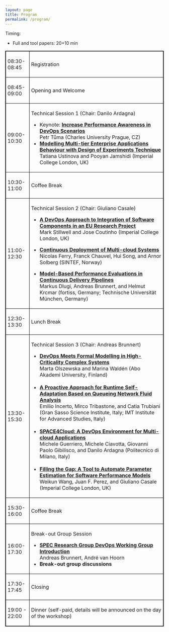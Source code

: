```yaml
---
layout: page
title: Program
permalink: /program/
---
```


<p>Timing:</p>
<ul><li><p>Full and tool papers: 20+10 min</p>
</li></ul><table border="1" class="contenttable"> <colgroup><col width="15%" /> <col width="85%" /></colgroup><tbody><tr><td><p>08:30-08:45</p>
</td><td><p>Registration</p>
</td></tr><tr><td><p>08:45-09:00</p>
</td><td><p>Opening and Welcome</p>
</td></tr><tr><td><p>09:00-10:30</p>
</td><td><p>Technical Session 1 (Chair: Danilo Ardagna)</p>
<ul><li>Keynote: <b><a href="/files/DevOpsConcerningDevelopers.pdf">Increase Performance Awareness in DevOps Scenarios </a></b><br />Petr Tůma (Charles University Prague, CZ)</li><li><b><a href="/files/ModellingMulti-tierEnterpriseApplicationsBehaviourWithDesignOfExperimentsTechnique.pdf">Modelling Multi-tier Enterprise Applications Behaviour with Design of Experiments Technique </a></b><br />Tatiana Ustinova and Pooyan Jamshidi (Imperial College London, UK)</li></ul></td></tr><tr><td><p>10:30-11:00</p>
</td><td><p>Coffee Break</p>
</td></tr><tr><td><p>11:00-12:30</p>
</td><td><p>Technical Session 2 (Chair: Giuliano Casale)</p>
<ul><li><p><b><a href="/files/ADevOpsApproachToIntegrationOfSoftwareComponentsInAnEUResearchProject.pdf">A DevOps Approach to Integration of Software Components in an EU Research Project </a></b><br />Mark Stillwell and Jose Coutinho (Imperial College London, UK)</p>
</li><li><p><b><a href="/files/ContinuousDeploymentOfMulti-CloudsApplications.pdf">Continuous Deployment of Multi-cloud Systems </a><br /></b>Nicolas Ferry, Franck Chauvel, Hui Song, and Arnor Solberg (SINTEF, Norway)</p>
</li><li><p><b><a href="/files/Model-BasedPerformanceEvaluationsInContinuousDeliveryPipelines.pdf">Model-Based Performance Evaluations in Continuous Delivery Pipelines</a> <br /></b>Markus Dlugi, Andreas Brunnert, and Helmut Krcmar (fortiss, Germany; Technische Universität München, Germany)</p>
</li></ul></td></tr><tr><td><p>12:30-13:30</p>
</td><td><p>Lunch Break</p>
</td></tr><tr><td><p>13:30-15:30</p>
</td><td><p>Technical Session 3 (Chair: Andreas Brunnert)</p>
<ul><li><b><a href="/files/DevOpsMeetsFormalModellingInHigh-CriticalityComplexSystems.pdf">DevOps Meets Formal Modelling in High-Criticality Complex Systems </a></b><br />Marta Olszewska and Marina Waldén (Abo Akademi University, Finland)<br /><br /></li><li><b><a href="/files/AProactiveApproachForRuntimeSelf-AdaptationBasedOnQueueingNetworkFluidAnalysis.pdf"> A Proactive Approach for Runtime Self-Adaptation Based on Queueing Network Fluid Analysis </a></b><br />Emilio Incerto, Mirco Tribastone, and Catia Trubiani (Gran Sasso Science Institute, Italy; IMT Institute for Advanced Studies, Italy)<br /><br /></li><li><b><a href="/files/SPACE4Clouds-ADevOpsEnvironmentForMulti-CloudsApplications.pdf">SPACE4Cloud: A DevOps Environment for Multi-cloud Applications </a><br /></b>Michele Guerriero, Michele Ciavotta, Giovanni Paolo Gibilisco, and Danilo Ardagna (Politecnico di Milano, Italy)<br /><br /></li><li><b><a href="/files/FillingTheGapAToolToAutomateParameterEstimationForSoftwarePerformanceModels.pdf">Filling the Gap: A Tool to Automate Parameter Estimation for Software Performance Models</a></b><br />Weikun Wang, Juan F. Perez, and Giuliano Casale (Imperial College London, UK)</li></ul></td></tr><tr><td><p>15:30-16:00</p>
</td><td><p>Coffee Break</p>
</td></tr><tr><td><p>16:00-17:30</p>
</td><td><p>Break-out Group Session</p>
<ul><li><b><a href="/files/DevOpsPerformanceWorkingGroup.pdf">SPEC Research Group DevOps Working Group Introduction </a><br /></b>Andreas Brunnert, André van Hoorn</li><li><b>Break-out group discussions</b></li></ul></td></tr><tr><td><p>17:30-17:45</p>
</td><td><p>Closing</p>
</td></tr><tr><td><p>19:00 - 22:00</p>
</td><td><p>Dinner (self-paid, details will be announced on the day of the workshop)</p>
</td></tr></tbody></table><p></p>


<style>
table{
border-collapse: collapse;
border-spacing: 0;
border:1px solid #000000;
}

th{
border:1px solid #000000;
}

td{
border:1px solid #000000;
padding: 5px;
}
</style>
